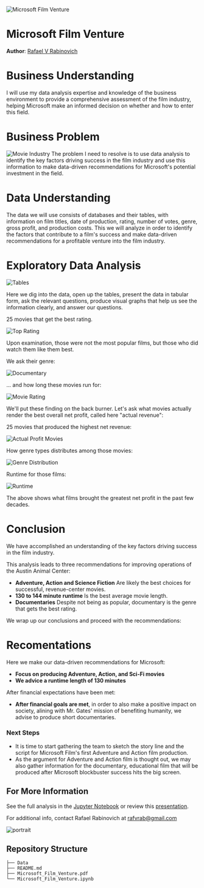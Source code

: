 ![Microsoft Film Venture](./images/project_banner.jpg)

# Microsoft Film Venture

**Author**: [Rafael V Rabinovich](mailto:rafvrab@gmail.com)

# Business Understanding

I will use my data analysis expertise and knowledge of the business environment to provide a comprehensive assessment of the film industry, helping Microsoft make an informed decision on whether and how to enter this field.


# Business Problem

<img src="images/movieindustry.jpg" alt="Movie Industry">
The problem I need to resolve is to use data analysis to identify the key factors driving success in the film industry and use this information to make data-driven recommendations for Microsoft's potential investment in the field.

# Data Understanding

The data we will use consists of databases and their tables, with information on film titles, date of production, rating, number of votes, genre, gross profit, and production costs. This we will analyze in order to identify the factors that contribute to a film's success and make data-driven recommendations for a profitable venture into the film industry.

# Exploratory Data Analysis

<img src="images/tables_1.jpg" alt="Tables">

Here we dig into the data, open up the tables, present the data in tabular form, ask the relevant questions, produce visual graphs that help us see the information clearly, and answer our questions.

25 movies that get the best rating.

<img src="images/top_rating.jpg" alt="Top Rating">

Upon examination, those were not the most popular films, but those who did watch them like them best.  

We ask their genre:

<img src="images/documentary.jpg" alt="Documentary">

... and how long these movies run for:

<img src="images/doc_rt.jpg" alt="Movie Rating">

We'll put these finding on the back burner.  Let's ask what movies actually render the best overall net profit, called here "actual revenue":

25 movies that produced the highest net revenue:

<img src="images/act_rev.jpg" alt="Actual Profit Movies">

How genre types distributes among those movies:

<img src="images/genre_dist.jpg" alt="Genre Distribution">

Runtime for those films:

<img src="images/runtime.jpg" alt="Runtime">

The above shows what films brought the greatest net profit in the past few decades.



# Conclusion

We have accomplished an understanding of the key factors driving success in the film industry. 

This analysis leads to three recommendations for improving operations of the Austin Animal Center:

- **Adventure, Action and Science Fiction** Are likely the best choices for successful, revenue-center movies.
- **130 to 144 minute runtime** Is the best average movie length.
- **Documentaries** Despite not being as popular, documentary is the genre that gets the best rating.

We wrap up our conclusions and proceed with the recommendations:

# Recomentations

Here we make our data-driven recommendations for Microsoft:

- **Focus on producing Adventure, Action, and Sci-Fi movies**
- **We advice a runtime length of 130 minutes**

After financial expectations have been met:
    
- **After financial goals are met**, in order to also make a positive impact on society, alining with Mr. Gates' mission of benefiting humanity, we advise to produce short documentaries.

### Next Steps

- It is time to start gathering the team to sketch the story line and the script for Microsoft Film's first Adventure and Action film production.
- As the argument for Adventure and Action film is thought out, we may also gather information for the documentary, educational film that will be produced after Microsoft blockbuster success hits the big screen.


## For More Information

See the full analysis in the [Jupyter Notebook](./Notebook.ipynb) or review this [presentation](./Notebook.pdf).

For additional info, contact Rafael Rabinovich at [rafvrab@gmail.com](mailto:rafvrab@gmail.com)

![portrait](/images/raf_port.jpg)

## Repository Structure

```
├── Data
├── README.md
├── Microsoft_Film_Venture.pdf
└── Microsoft_Film_Venture.ipynb
```
